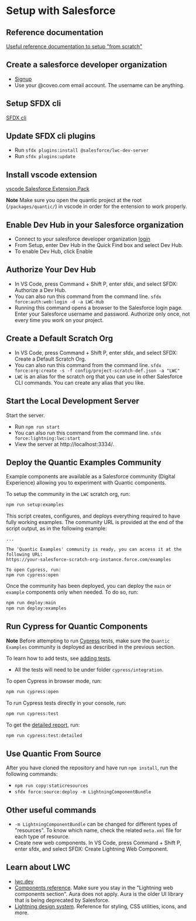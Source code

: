 # Setup with Salesforce

## Reference documentation

[Useful reference documentation to setup "from scratch"](https://developer.salesforce.com/docs/component-library/documentation/en/lwc/lwc.get_started_local_dev_setup)

## Create a salesforce developer organization

- [Signup](https://developer.salesforce.com/signup)
- Use your @coveo.com email account. The username can be anything.

## Setup SFDX cli

[SFDX cli](https://developer.salesforce.com/tools/sfdxcli)

## Update SFDX cli plugins

- Run `sfdx plugins:install @salesforce/lwc-dev-server`
- Run `sfdx plugins:update`

## Install vscode extension

[vscode Salesforce Extension Pack](https://marketplace.visualstudio.com/items?itemName=salesforce.salesforcedx-vscode)

**Note** Make sure you open the quantic project at the root (`/packages/quantic/`) in vscode in order for the entension to work properly.

## Enable Dev Hub in your Salesforce organization

- Connect to your salesforce developer organization [login](http://login.salesforce.com/)
- From Setup, enter Dev Hub in the Quick Find box and select Dev Hub.
- To enable Dev Hub, click Enable

## Authorize Your Dev Hub

- In VS Code, press Command + Shift P, enter sfdx, and select SFDX: Authorize a Dev Hub.
- You can also run this command from the command line. `sfdx force:auth:web:login -d -a LWC-Hub`
- Running this command opens a browser to the Salesforce login page. Enter your Salesforce username and password. Authorize only once, not every time you work on your project.

## Create a Default Scratch Org

- In VS Code, press Command + Shift P, enter sfdx, and select SFDX: Create a Default Scratch Org.
- You can also run this command from the command line. `sfdx force:org:create -s -f config/project-scratch-def.json -a "LWC"`
- `LWC` is an alias for the scratch org that you can use in other Salesforce CLI commands. You can create any alias that you like.

## Start the Local Development Server

Start the server.

- Run `npm run start`
- You can also run this command from the command line. `sfdx force:lightning:lwc:start`
- View the server at http://localhost:3334/.

## Deploy the Quantic Examples Community

Example components are available as a Salesforce community (Digital Experience) allowing you to experiment with Quantic components.

To setup the community in the `LWC` scratch org, run:

```bash
npm run setup:examples
```

This script creates, configures, and deploys everything required to have fully working examples. The community URL is provided at the end of the script output, as in the following example:

```
...

The 'Quantic Examples' community is ready, you can access it at the following URL:
https://your-salesforce-scratch-org-instance.force.com/examples

To open Cypress, run:
npm run cypress:open
```

Once the community has been deployed, you can deploy the `main` or `example` components only when needed. To do so, run:

```bash
npm run deploy:main
npm run deploy:examples
```

## Run Cypress for Quantic Components

**Note** Before attempting to run [Cypress](https://docs.cypress.io) tests, make sure the `Quantic Examples` community is deployed as described in the previous section.

To learn how to add tests, see [adding tests](./docs/adding-tests.md).

- All the tests will need to be under folder `cypress/integration`.

To open Cypress in browser mode, run:

```bash
npm run cypress:open
```

To run Cypress tests directly in your console, run:

```bash
npm run cypress:test
```

To get the [detailed report](./docs/detailed-reporting.md), run:

```bash
npm run cypress:test:detailed
```

## Use Quantic From Source

After you have cloned the repository and have run `npm install`, run the following commands:

- `npm run copy:staticresources`
- `sfdx force:source:deploy -m LightningComponentBundle`

## Other useful commands

- `-m LightningComponentBundle` can be changed for different types of "resources". To know which name, check the related `meta.xml` file for each type of resource.
- Create new web components. In VS Code, press Command + Shift P, enter sfdx, and select SFDX: Create Lightning Web Component.

## Learn about LWC

- [lwc.dev](https://lwc.dev/)
- [Components reference](https://developer.salesforce.com/docs/component-library/overview/components). Make sure you stay in the "Lightning web components section". Aura does not apply. Aura is the older UI library that is being deprecated by Salesforce.
- [Lightning design system](https://www.lightningdesignsystem.com/). Reference for styling, CSS utilities, icons, and more.
